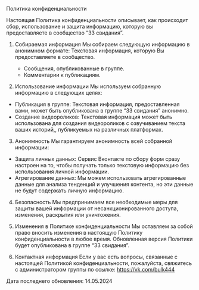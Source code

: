 Политика конфиденциальности

Настоящая Политика конфиденциальности описывает, как происходит сбор, использование и защита информацию, которую вы предоставляете в сообщество “33 свидания”.

1. Собираемая информация
Мы собираем следующую информацию в анонимном формате:
Текстовая информация, которую Вы предоставляете в сообщество.
    * Сообщения, опубликованные в группе.
    * Комментарии к публикациям.

2. Использование информации
Мы используем собранную информацию в следующих целях:

* Публикация в группе:  Текстовая информация,  предоставленная вами, может быть опубликована в группе “33 свидания” анонимно. 
* Создание видеороликов:  Текстовая информация может быть использована для создания видеороликов с озвучиванием текста ваших историй,, публикуемых на различных платформах. 

3. Анонимность
Мы гарантируем анонимность всей собранной информации:

*  Защита личных данных:  Сервис Вконтакте по сбору форм сразу настроен на то, чтобы получать только текстовую информацию без использования личной информации.
* Агрегирование данных:  Мы можем использовать агрегированные данные для анализа тенденций и улучшения контента, но эти данные не будут содержать личную информацию.

4. Безопасность
Мы предпринимаем все необходимые меры для защиты вашей информации от несанкционированного доступа, изменения, раскрытия или уничтожения.

5. Изменения в Политике конфиденциальности
Мы оставляем за собой право вносить изменения в настоящую Политику конфиденциальности в любое время. Обновленная версия Политики будет опубликована в группе “33 свидания”.

6. Контактная информация
Если у вас есть вопросы, связанные с настоящей Политикой конфиденциальности, пожалуйста, свяжитесь с администратором группы по ссылке: https://vk.com/bulk444






Дата последнего обновления: 14.05.2024
